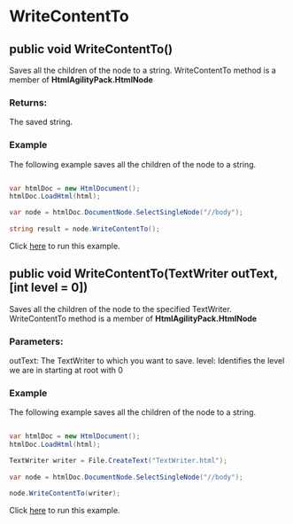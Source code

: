 # WriteContentTo

## public void WriteContentTo()

Saves all the children of the node to a string. WriteContentTo method is a member of **HtmlAgilityPack.HtmlNode**

### Returns:

The saved string.

### Example

The following example saves all the children of the node to a string.

```csharp

var htmlDoc = new HtmlDocument();
htmlDoc.LoadHtml(html);

var node = htmlDoc.DocumentNode.SelectSingleNode("//body");
		
string result = node.WriteContentTo();

```

Click [here](https://dotnetfiddle.net/mLxVJz) to run this example.

## public void WriteContentTo(TextWriter outText, [int level = 0])

Saves all the children of the node to the specified TextWriter. WriteContentTo method is a member of **HtmlAgilityPack.HtmlNode**

### Parameters:

outText: The TextWriter to which you want to save.
level: Identifies the level we are in starting at root with 0

### Example

The following example saves all the children of the node to a string.

```csharp

var htmlDoc = new HtmlDocument();
htmlDoc.LoadHtml(html);

TextWriter writer = File.CreateText("TextWriter.html");
		
var node = htmlDoc.DocumentNode.SelectSingleNode("//body");

node.WriteContentTo(writer);

```

Click [here](https://dotnetfiddle.net/SscjAW) to run this example.
